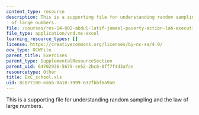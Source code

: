 ```yaml
---
content_type: resource
description: This is a supporting file for understanding random sampling and the law
  of large numbers.
file: /courses/res-14-002-abdul-latif-jameel-poverty-action-lab-executive-training-evaluating-social-programs-2011-spring-2011/8c877100ea5b0a103999632fbbf6a9a0_ExC_school.xls
file_type: application/vnd.ms-excel
learning_resource_types: []
license: https://creativecommons.org/licenses/by-nc-sa/4.0/
ocw_type: OCWFile
parent_title: Exercises
parent_type: SupplementalResourceSection
parent_uid: 64702936-5679-ce52-2bc6-0ff7f4d3afce
resourcetype: Other
title: ExC_school.xls
uid: 8c877100-ea5b-0a10-3999-632fbbf6a9a0
---
```

This is a supporting file for understanding random sampling and the law of large numbers.
